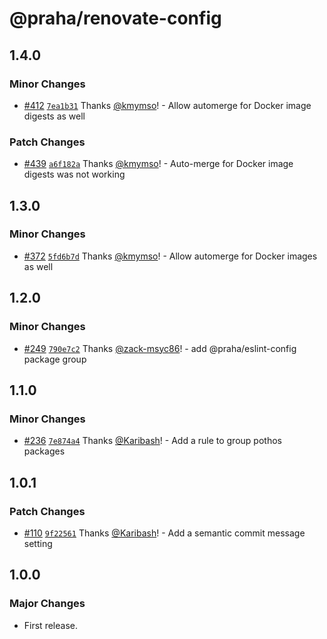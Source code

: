 # @praha/renovate-config

## 1.4.0

### Minor Changes

- [#412](https://github.com/praha-inc/renovate-config/pull/412) [`7ea1b31`](https://github.com/praha-inc/renovate-config/commit/7ea1b319778553c1d296a9138c9cdb36c3650d16) Thanks [@kmymso](https://github.com/kmymso)! - Allow automerge for Docker image digests as well

### Patch Changes

- [#439](https://github.com/praha-inc/renovate-config/pull/439) [`a6f182a`](https://github.com/praha-inc/renovate-config/commit/a6f182a64714d0b1c155ecd5064c356a8ee7977d) Thanks [@kmymso](https://github.com/kmymso)! - Auto-merge for Docker image digests was not working

## 1.3.0

### Minor Changes

- [#372](https://github.com/praha-inc/renovate-config/pull/372) [`5fd6b7d`](https://github.com/praha-inc/renovate-config/commit/5fd6b7d58723e4e0868113d70fe9433d3ad6b672) Thanks [@kmymso](https://github.com/kmymso)! - Allow automerge for Docker images as well

## 1.2.0

### Minor Changes

- [#249](https://github.com/praha-inc/renovate-config/pull/249) [`790e7c2`](https://github.com/praha-inc/renovate-config/commit/790e7c2731f04231a3a7ed8480ff6efeebc91006) Thanks [@zack-msyc86](https://github.com/zack-msyc86)! - add @praha/eslint-config package group

## 1.1.0

### Minor Changes

- [#236](https://github.com/praha-inc/renovate-config/pull/236) [`7e874a4`](https://github.com/praha-inc/renovate-config/commit/7e874a495532b249a3cf7b1123eb52df50628f7e) Thanks [@Karibash](https://github.com/Karibash)! - Add a rule to group pothos packages

## 1.0.1

### Patch Changes

- [#110](https://github.com/praha-inc/renovate-config/pull/110) [`9f22561`](https://github.com/praha-inc/renovate-config/commit/9f22561d650a81ba578f9a4b6382cbc7e4243a79) Thanks [@Karibash](https://github.com/Karibash)! - Add a semantic commit message setting

## 1.0.0

### Major Changes

- First release.
